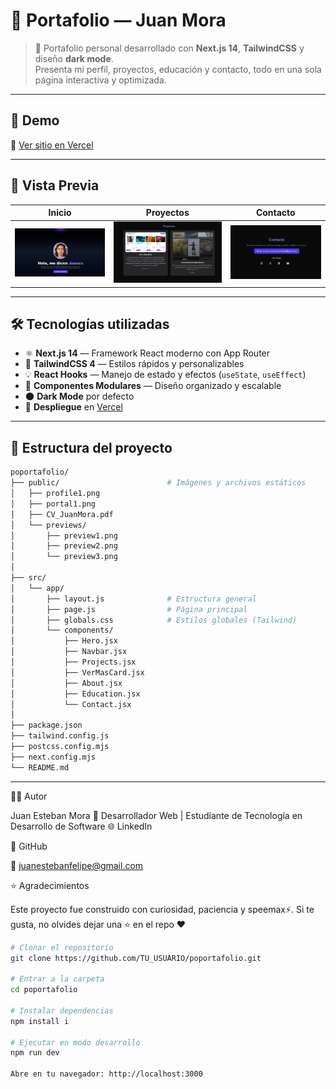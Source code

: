 # 🧠 Portafolio — Juan Mora

> 💼 Portafolio personal desarrollado con **Next.js 14**, **TailwindCSS** y diseño **dark mode**.  
> Presenta mi perfil, proyectos, educación y contacto, todo en una sola página interactiva y optimizada.

---

## 🚀 Demo
🔗 [Ver sitio en Vercel](https://tuusuario.vercel.app)

---

## 📸 Vista Previa
| Inicio | Proyectos | Contacto |
|--------|------------|-----------|
| ![Hero Section](https://raw.githubusercontent.com/JuanesUNI-Dev/Poportafolio/refs/heads/master/public/previews/preview2.png) | ![Proyectos](https://raw.githubusercontent.com/JuanesUNI-Dev/Poportafolio/refs/heads/master/public/previews/preview4.png) | ![Contacto](https://raw.githubusercontent.com/JuanesUNI-Dev/Poportafolio/refs/heads/master/public/previews/preview1.png) |

---

## 🛠️ Tecnologías utilizadas

- ⚛️ **Next.js 14** — Framework React moderno con App Router  
- 🎨 **TailwindCSS 4** — Estilos rápidos y personalizables  
- 💡 **React Hooks** — Manejo de estado y efectos (`useState`, `useEffect`)  
- 🧩 **Componentes Modulares** — Diseño organizado y escalable  
- 🌑 **Dark Mode** por defecto  
- 📄 **Despliegue** en [Vercel](https://vercel.com)

---

## 🧩 Estructura del proyecto
```bash
poportafolio/
├── public/                        # Imágenes y archivos estáticos
│   ├── profile1.png
│   ├── portal1.png
│   ├── CV_JuanMora.pdf
│   └── previews/
│       ├── preview1.png
│       ├── preview2.png
│       └── preview3.png
│
├── src/
│   └── app/
│       ├── layout.js              # Estructura general
│       ├── page.js                # Página principal
│       ├── globals.css            # Estilos globales (Tailwind)
│       └── components/
│           ├── Hero.jsx
│           ├── Navbar.jsx
│           ├── Projects.jsx
│           ├── VerMasCard.jsx
│           ├── About.jsx
│           ├── Education.jsx
│           └── Contact.jsx
│
├── package.json
├── tailwind.config.js
├── postcss.config.mjs
├── next.config.mjs
└── README.md
```

---

🧑‍💻 Autor

Juan Esteban Mora
📍 Desarrollador Web | Estudiante de Tecnología en Desarrollo de Software
🌐 LinkedIn

💼 GitHub

📧 juanestebanfelipe@gmail.com

⭐ Agradecimientos

Este proyecto fue construido con curiosidad, paciencia y speemax⚡.
Si te gusta, no olvides dejar una ⭐ en el repo ❤️

```bash
# Clonar el repositorio
git clone https://github.com/TU_USUARIO/poportafolio.git

# Entrar a la carpeta
cd poportafolio

# Instalar dependencias
npm install i

# Ejecutar en modo desarrollo
npm run dev

Abre en tu navegador: http://localhost:3000
